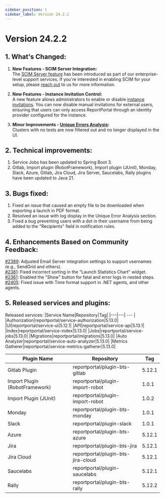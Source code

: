 ```yaml
---
sidebar_position: 1
sidebar_label: Version 24.2.2
---
```


# Version 24.2.2

## 1. What's Changed:
1. **New Features - SCIM Server Integration:**<br/>
   The [SCIM Server feature](https://reportportal.io/docs/features/SCIMServerFeature) has been introduced as part of our enterprise-level support services. If you're interested in enabling SCIM for your setup, please [reach out](https://reportportal.io/contact-us/general) to us for more information.

2. **New Features - Instance Invitation Control:**<br/>
   A new feature allows administrators to enable or disable [instance invitations](https://reportportal.io/docs/admin-panel/ServerSettings). You can now disable manual invitations for external users, ensuring that users can only access ReportPortal through an identity provider configured for the instance.

3. **Minor Improvements - [Unique Errors Analysis](https://reportportal.io/docs/analysis/UniqueErrorAnalysis):**<br/>
   Clusters with no tests are now filtered out and no longer displayed in the UI.

## 2. Technical improvements:

1. Service Jobs has been updated to Spring Boot 3.
2. Gitlab, Import plugin (RobotFramework), Import plugin (JUnit), Monday, Slack, Azure, Gitlab, Jira Cloud, Jira Server, Saucelabs, Rally plugins have been updated to Java 21.

## 3. Bugs fixed:
1. Fixed an issue that caused an empty file to be downloaded when exporting a launch in PDF format.
2. Resolved an issue with log display in the Unique Error Analysis section.
3. Fixed a bug preventing users with a dot in their username from being added to the "Recipients" field in notification rules.

## 4. Enhancements Based on Community Feedback:

[#2389](https://github.com/reportportal/reportportal/issues/2389): Adjusted Email Server integration settings to support usernames (e.g., SendGrid and others).<br/>
[#2381](https://github.com/reportportal/reportportal/issues/2381): Fixed incorrect sorting in the "Launch Statistics Chart" widget.<br/>
[#2361](https://github.com/reportportal/reportportal/issues/2361): Enabled the "Show" button for fatal and error logs in nested steps.<br/>
[#2405](https://github.com/reportportal/reportportal/issues/2405): Fixed issue with Time format support in .NET agents, and other agents.

## 5. Released services and plugins:

Released services:
|Service Name|Repository|Tag|
|---|---| --- |
|Authorization|reportportal/service-authorization|5.13.0|
|UI|reportportal/service-ui|5.12.1|
|API|reportportal/service-api|5.13.1|
|Index|reportportal/service-index|5.13.0|
|Jobs|reportportal/service-jobs|5.13.0|
|Migrations|reportportal/migrations|5.13.0|
|Auto Analyzer|reportportal/service-auto-analyzer|5.13.0|
|Metrics Gatherer|reportportal/service-metrics-gatherer|5.13.0|

|Plugin Name|Repository|Tag|
|---|---| --- |
|Gitlab Plugin|reportportal/plugin-bts-gitlab|5.12.1|
|Import Plugin (RobotFramework)|reportportal/plugin-import-robot|1.0.1|
|Import Plugin (JUnit)|reportportal/plugin-import-robot|1.0.2|
|Monday|reportportal/plugin-bts-monday|1.0.1|
|Slack|reportportal/plugin-slack|1.0.1|
|Azure|reportportal/plugin-bts-azure|5.12.1|
|Jira|reportportal/plugin-bts-jira|5.12.1|
|Jira Cloud|reportportal/plugin-bts-jira-cloud|5.12.1|
|Saucelabs|reportportal/plugin-saucelabs|5.12.1|
|Rally|reportportal/plugin-bts-rally|5.12.2|
